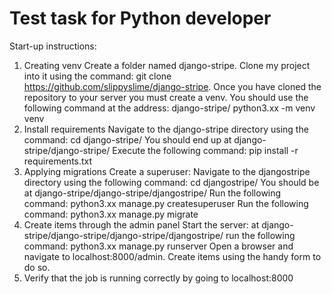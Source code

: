 # Test task for Python developer

Start-up instructions:
1. Creating venv
    Create a folder named django-stripe. Clone my project into it using the command: git clone https://github.com/slippyslime/django-stripe.
    Once you have cloned the repository to your server you must create a venv. You should use the following command at the address: django-stripe/
    python3.xx -m venv venv
2. Install requirements
    Navigate to the django-stripe directory using the command: cd django-stripe/
    You should end up at django-stripe/django-stripe/
    Execute the following command: pip install -r requirements.txt
3. Applying migrations
   Create a superuser: Navigate to the djangostripe directory using the following command: cd djangostripe/
   You should be at django-stripe/django-stripe/djangostripe/
   Run the following command: python3.xx manage.py createsuperuser
   Run the following command: python3.xx manage.py migrate
5. Create items through the admin panel
   Start the server: at django-stripe/django-stripe/django-stripe/djangostripe/ run the following command: python3.xx manage.py runserver
   Open a browser and navigate to localhost:8000/admin. Create items using the handy form to do so.
7. Verify that the job is running correctly by going to localhost:8000

